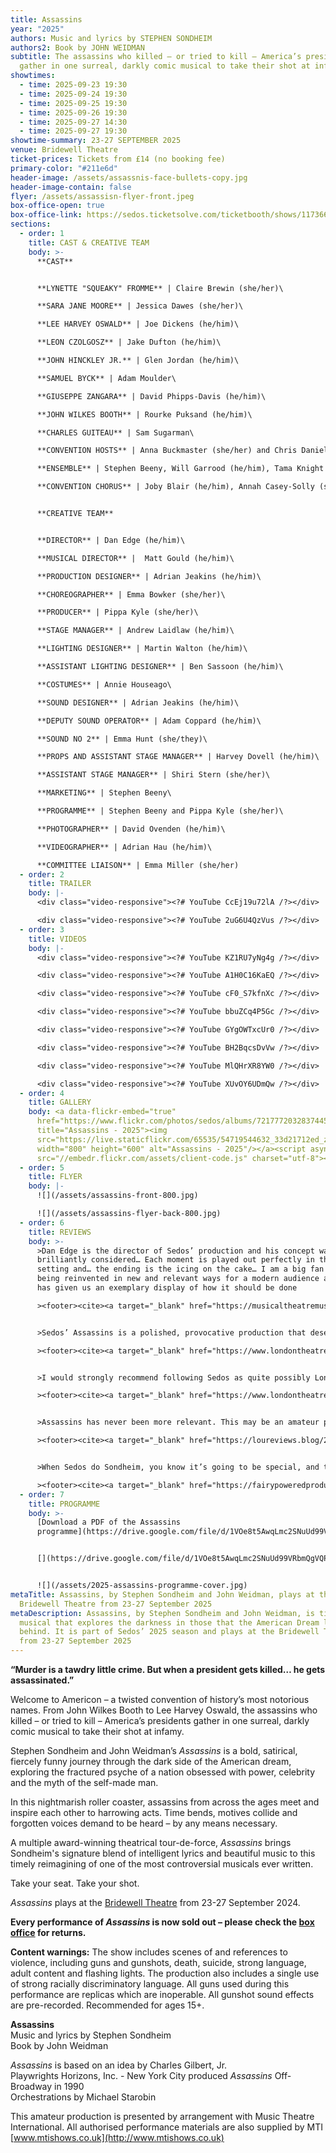 ```yaml
---
title: Assassins
year: "2025"
authors: Music and lyrics by STEPHEN SONDHEIM
authors2: Book by JOHN WEIDMAN
subtitle: The assassins who killed – or tried to kill – America’s presidents
  gather in one surreal, darkly comic musical to take their shot at infamy.
showtimes:
  - time: 2025-09-23 19:30
  - time: 2025-09-24 19:30
  - time: 2025-09-25 19:30
  - time: 2025-09-26 19:30
  - time: 2025-09-27 14:30
  - time: 2025-09-27 19:30
showtime-summary: 23-27 SEPTEMBER 2025
venue: Bridewell Theatre
ticket-prices: Tickets from £14 (no booking fee)
primary-color: "#211e6d"
header-image: /assets/assassnis-face-bullets-copy.jpg
header-image-contain: false
flyer: /assets/assassisn-flyer-front.jpeg
box-office-open: true
box-office-link: https://sedos.ticketsolve.com/ticketbooth/shows/1173660211
sections:
  - order: 1
    title: CAST & CREATIVE TEAM
    body: >-
      **CAST**


      **LYNETTE "SQUEAKY" FROMME** | Claire Brewin (she/her)\

      **SARA JANE MOORE** | Jessica Dawes (she/her)\

      **LEE HARVEY OSWALD** | Joe Dickens (he/him)\

      **LEON CZOLGOSZ** | Jake Dufton (he/him)\

      **JOHN HINCKLEY JR.** | Glen Jordan (he/him)\

      **SAMUEL BYCK** | Adam Moulder\

      **GIUSEPPE ZANGARA** | David Phipps-Davis (he/him)\

      **JOHN WILKES BOOTH** | Rourke Puksand (he/him)\

      **CHARLES GUITEAU** | Sam Sugarman\

      **CONVENTION HOSTS** | Anna Buckmaster (she/her) and Chris Daniel Cahill (he/him)\

      **ENSEMBLE** | Stephen Beeny, Will Garrood (he/him), Tama Knight (she/her), Jo Webber and Samantha Witte\

      **CONVENTION CHORUS** | Joby Blair (he/him), Annah Casey-Solly (she/her), Taylor Davidson (she/her), Jack Hanrahan (he/him), Phoebe Alice Pope (she/her) and Carly Whittaker


      **CREATIVE TEAM**


      **DIRECTOR** | Dan Edge (he/him)\

      **MUSICAL DIRECTOR** |  Matt Gould (he/him)\

      **PRODUCTION DESIGNER** | Adrian Jeakins (he/him)\

      **CHOREOGRAPHER** | Emma Bowker (she/her)\

      **PRODUCER** | Pippa Kyle (she/her)\

      **STAGE MANAGER** | Andrew Laidlaw (he/him)\

      **LIGHTING DESIGNER** | Martin Walton (he/him)\

      **ASSISTANT LIGHTING DESIGNER** | Ben Sassoon (he/him)\

      **COSTUMES** | Annie Houseago\

      **SOUND DESIGNER** | Adrian Jeakins (he/him)\

      **DEPUTY SOUND OPERATOR** | Adam Coppard (he/him)\

      **SOUND NO 2** | Emma Hunt (she/they)\

      **PROPS AND ASSISTANT STAGE MANAGER** | Harvey Dovell (he/him)\

      **ASSISTANT STAGE MANAGER** | Shiri Stern (she/her)\

      **MARKETING** | Stephen Beeny\

      **PROGRAMME** | Stephen Beeny and Pippa Kyle (she/her)\

      **PHOTOGRAPHER** | David Ovenden (he/him)\

      **VIDEOGRAPHER** | Adrian Hau (he/him)\

      **COMMITTEE LIAISON** | Emma Miller (she/her)
  - order: 2
    title: TRAILER
    body: |-
      <div class="video-responsive"><?# YouTube CcEj19u72lA /?></div>

      <div class="video-responsive"><?# YouTube 2uG6U4QzVus /?></div>
  - order: 3
    title: VIDEOS
    body: |-
      <div class="video-responsive"><?# YouTube KZ1RU7yNg4g /?></div>

      <div class="video-responsive"><?# YouTube A1H0C16KaEQ /?></div>

      <div class="video-responsive"><?# YouTube cF0_S7kfnXc /?></div>

      <div class="video-responsive"><?# YouTube bbuZCq4P5Gc /?></div>

      <div class="video-responsive"><?# YouTube GYgOWTxcUr0 /?></div>

      <div class="video-responsive"><?# YouTube BH2BqcsDvVw /?></div>

      <div class="video-responsive"><?# YouTube MlQHrXR8YW0 /?></div>

      <div class="video-responsive"><?# YouTube XUvOY6UDmQw /?></div>
  - order: 4
    title: GALLERY
    body: <a data-flickr-embed="true"
      href="https://www.flickr.com/photos/sedos/albums/72177720328374453"
      title="Assassins - 2025"><img
      src="https://live.staticflickr.com/65535/54719544632_33d21712ed_z.jpg"
      width="800" height="600" alt="Assassins - 2025"/></a><script async
      src="//embedr.flickr.com/assets/client-code.js" charset="utf-8"></script>
  - order: 5
    title: FLYER
    body: |-
      ![](/assets/assassins-front-800.jpg)

      ![](/assets/assassins-flyer-back-800.jpg)
  - order: 6
    title: REVIEWS
    body: >-
      >Dan Edge is the director of Sedos’ production and his concept was
      brilliantly considered… Each moment is played out perfectly in this new
      setting and… the ending is the icing on the cake… I am a big fan of shows
      being reinvented in new and relevant ways for a modern audience and Sedos
      has given us an exemplary display of how it should be done

      ><footer><cite><a target="_blank" href="https://musicaltheatremusings.co.uk/assassins-by-sedos">Assassins, 2025, Musical Theatre Musings</a></cite></footer>


      >Sedos’ Assassins is a polished, provocative production that deserves a life beyond its short run. It’s daring, darkly funny, and uncomfortably timely. Sondheim’s biting score and sharp lyrics are brought to life by a cast of remarkable vocal talent. If any fringe production has earned a shot at the West End spotlight, it’s this one. Bravo indeed!

      ><footer><cite><a target="_blank" href="https://www.londontheatre1.com/reviews/assassins-bridewell-theatre-review/">Assassins, 2025, London Theatre 1 (*****)</a></cite></footer>


      >I would strongly recommend following Sedos as quite possibly London’s finest amateur theatre company. Well done to the creative team behind the show for putting on a brilliant performance.

      ><footer><cite><a target="_blank" href="https://www.londontheatrereviews.co.uk/post.cfm?p=25601">Assassins, 2025, London Theatre Reviews (**** .5)</a></cite></footer>


      >Assassins has never been more relevant. This may be an amateur production, but Sedos know their Sondheim and have pulled out all the stops.

      ><footer><cite><a target="_blank" href="https://loureviews.blog/2025/09/25/theatre-review-assassins-sedos/">Assassins, 2025, Loureviews (**** .5)</a></cite></footer>


      >When Sedos do Sondheim, you know it’s going to be special, and this energetic production of Assassins hits the mark with style… Dan Edge’s skilful direction creates a fantastic, heightened energy dynamic for this glorious parody of desperation and political violence, and Adrian Jeakins production design is wonderfully brash… Another triumph for the talented team at Sedos

      ><footer><cite><a target="_blank" href="https://fairypoweredproductions.com/assassins-review-2/">Assassins, 2025, FairyPowered (****)</a></cite></footer>
  - order: 7
    title: PROGRAMME
    body: >-
      [Download a PDF of the Assassins
      programme](https://drive.google.com/file/d/1VOe8t5AwqLmc2SNuUd99VRbmQgVQPE9H/view?usp=drive_link)


      [](https://drive.google.com/file/d/1VOe8t5AwqLmc2SNuUd99VRbmQgVQPE9H/view?usp=drive_link)


      ![](/assets/2025-assassins-programme-cover.jpg)
metaTitle: Assassins, by Stephen Sondheim and John Weidman, plays at the
  Bridewell Theatre from 23-27 September 2025
metaDescription: Assassins, by Stephen Sondheim and John Weidman, is timely
  musical that explores the darkness in those that the American Dream leaves
  behind. It is part of Sedos’ 2025 season and plays at the Bridewell Theatre
  from 23-27 September 2025
---
```

**“Murder is a tawdry little crime. But when a president gets killed… he gets assassinated.”**

Welcome to Americon – a twisted convention of history’s most notorious names. From John Wilkes Booth to Lee Harvey Oswald, the assassins who killed – or tried to kill – America’s presidents gather in one surreal, darkly comic musical to take their shot at infamy.

Stephen Sondheim and John Weidman’s *Assassins* is a bold, satirical, fiercely funny journey through the dark side of the American dream, exploring the fractured psyche of a nation obsessed with power, celebrity and the myth of the self-made man. 

In this nightmarish roller coaster, assassins from across the ages meet and inspire each other to harrowing acts. Time bends, motives collide and forgotten voices demand to be heard – by any means necessary.

A multiple award-winning theatrical tour-de-force, *Assassins* brings Sondheim's signature blend of intelligent lyrics and beautiful music to this timely reimagining of one of the most controversial musicals ever written.

Take your seat. Take your shot.

*Assassins* plays at the [Bridewell Theatre](https://sbf.org.uk/venue-hire/bridewell-theatre/) from 23-27 September 2024.

**Every performance of *Assassins* is now sold out – please check the [box office](https://sedos.ticketsolve.com/ticketbooth/shows/1173660211) for returns.**

**Content warnings:** The show includes scenes of and references to violence, including guns and gunshots, death, suicide, strong language, adult content and flashing lights. The production also includes a single use of strong racially discriminatory language. All guns used during this performance are replicas which are inoperable. All gunshot sound effects are pre-recorded. Recommended for ages 15+.

**Assassins**\
Music and lyrics by Stephen Sondheim \
Book by John Weidman

*Assassins* is based on an idea by Charles Gilbert, Jr.\
Playwrights Horizons, Inc. - New York City produced *Assassins* Off-Broadway in 1990\
Orchestrations by Michael Starobin

This amateur production is presented by arrangement with Music Theatre International. All authorised performance materials are also supplied by MTI [www.mtishows.co.uk](http://www.mtishows.co.uk)
